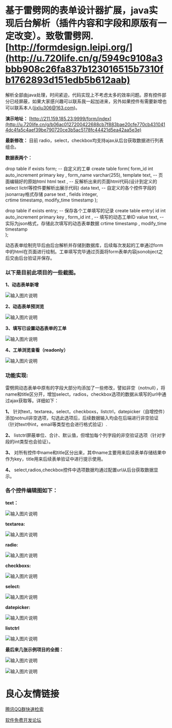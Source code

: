 # 基于雷劈网的表单设计器扩展，java实现后台解析（插件内容和字段和原版有一定改变）。致敬雷劈网. [http://formdesign.leipi.org/](http://u.720life.cn/g/5949c9108a3bbb908c26fa837b123016515b7310fb1762893d151edb5b612aab) 


解析全部由java处理，时间紧迫，代码实现上不考虑太多的效率问题。原有控件部分已经屏蔽，如果大家感兴趣可以联系我一起加进来，另外如果控件有需要新增也可以联系本人(jjxliu306@163.com)。

 **演示地址：** [http://211.159.185.23:9999/form/index](http://u.720life.cn/g/b06ac0127200422688cb7f883bae20cfe770cb4310414dc4fa5c4aef39be790720ce3b5ac5178fc44421d5ea42aa5e3e) 
 

 **最新修改：** 
    目前 radio，select，checkbox均支持ajax从后台获取数据进行列表组合。


 **数据表两个：** 


drop table if exists form; 
-- 自定义的工单 
create table form( 
	form_id	int auto_increment primary key , 
	form_name varchar(255), 
  	template text, -- 页面编辑好的原始html 
  	html text   , -- 反解析出来的页面html代码(设计到定义的select lictrl等控件要解析出展示代码) 
  	data text, -- 自定义的各个控件字段的jsonarray格式存储 
  	parse text , 
  	fields integer,  
	crtime timestamp, 
	modify_time timestamp 
);
 
 
drop table if exists entry; 
-- 保存各个工单填写的记录 
create table  entry( 
	id	int auto_increment primary key   , 
	form_id	int ,  -- 填写的动态工单ID 
	value	text,   -- 实际为json格式，存储此次填写的动态表单数据 
	crtime timestamp , 
	modify_time	timestamp  
	); 
	 
	 

动态表单绘制完毕后由后台解析并存储到数据库，后续每次发起的工单通过form中的html在页面进行绘制。工单填写完毕通过页面将form表单内容jsonobject之后交由后台验证并保存。 


### 以下是目前此项目的一些截图。



 **1、动态表单新增** 

![输入图片说明](https://gitee.com/uploads/images/2018/0126/140058_5ee2d045_146738.jpeg "1516945803(1).jpg")

 **2、动态表单预浏览** 

![输入图片说明](https://gitee.com/uploads/images/2018/0126/140149_0990d096_146738.jpeg "preview.jpg")

 **3、填写已设置动态表单的工单** 

![输入图片说明](https://gitee.com/uploads/images/2018/0126/140237_a410d034_146738.jpeg "edit.jpg")

 **4、工单浏览查看（readonly）** 

![输入图片说明](https://gitee.com/uploads/images/2018/0126/140310_b9ae03d2_146738.jpeg "view.jpg")


###  **功能实现:** 

雷劈网动态表单中原有的字段大部分均添加了一些修改，譬如非空（notnull），将name和title区分开，增加select，radios，checkbox选项的数据从填写的url中通过ajax获取等。详细如下：

 **1、** 针对text，textarea，select，checkboxs，listctrl，datepicker（自增控件）添加notnull非空选项，勾选此选项后，后续数据输入均会在后端进行非空验证（针对text中int，email等类型也会进行格式验证）.

 **2、** listctrl屏蔽单位、合计、默认值，但增加每个列字段的非空验证选项（针对字段的int类型也会验证）。

 **3、** 对所有控件中name和title区分出来，其中name主要用来后续表单存储结果中作为key，title用来后续表单验证中进行提示使用。

 **4、** select,radios,checkbox控件中选项数据均通过配置url从后台获取数据显示。


### 各个控件编辑图如下：


 **text：** 

![输入图片说明](https://gitee.com/uploads/images/2018/0126/141009_14f35c3a_146738.jpeg "text.jpg")

 **textarea:** 

![输入图片说明](https://gitee.com/uploads/images/2018/0126/141023_f160e981_146738.jpeg "textarea.jpg")

 **radio:** 

 ![输入图片说明](https://gitee.com/uploads/images/2018/0201/173108_e845352a_146738.png "radios.png")

 **checkboxs:** 

 ![输入图片说明](https://gitee.com/uploads/images/2018/0201/173122_6089c0d9_146738.jpeg "checkboxs.jpg")

 **select:** 

![输入图片说明](https://gitee.com/uploads/images/2018/0126/141115_340a917d_146738.jpeg "select.jpg")

 **datepicker:** 

![输入图片说明](https://gitee.com/uploads/images/2018/0126/141140_813d8f66_146738.jpeg "datepicker.jpg")

 **listctrl** 

![输入图片说明](https://gitee.com/uploads/images/2018/0126/141157_61581f58_146738.jpeg "listctrl.jpg")



 **最后来几张示例项目的全图：** 

![输入图片说明](https://gitee.com/uploads/images/2018/0126/141234_6cee8ff6_146738.jpeg "form_list.jpg")

![输入图片说明](https://gitee.com/uploads/images/2018/0126/141254_7615b250_146738.jpeg "entry_list.jpg")




 # 良心友情链接

[腾讯QQ群快速检索](http://u.720life.cn/s/8cf73f7c)

[软件免费开发论坛](http://u.720life.cn/s/bbb01dc0)